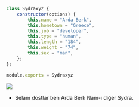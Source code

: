 ```js
class Sydraxyz {
    constructor(options) {
        this.name = "Arda Berk",
        this.hometown = "Greece",
        this.job = "developer",
        this.type = "human",
        this.length = "184",
        this.weight = "74",
        this.sex = "man",
    };
};

module.exports = Sydraxyz
```
![](https://komarev.com/ghpvc/?username=sydraxyz&label=PROFILE+VIEWS)

- Selam dostlar ben Arda Berk Nam-ı diğer Sydra.
